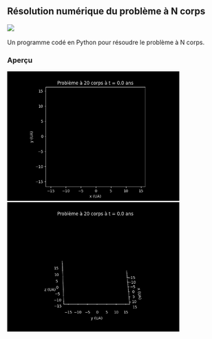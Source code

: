 ## Résolution numérique du problème à N corps

![](https://img.shields.io/badge/Language-Python-blue.png)

Un programme codé en Python pour résoudre le problème à N corps.

### Aperçu

<p float="left">
  <img src="resources//2D_N_Body_Problem.gif"  width="400" />
  <img src="resources//3D_N_Body_Problem.gif"  width="400" />
</p>
